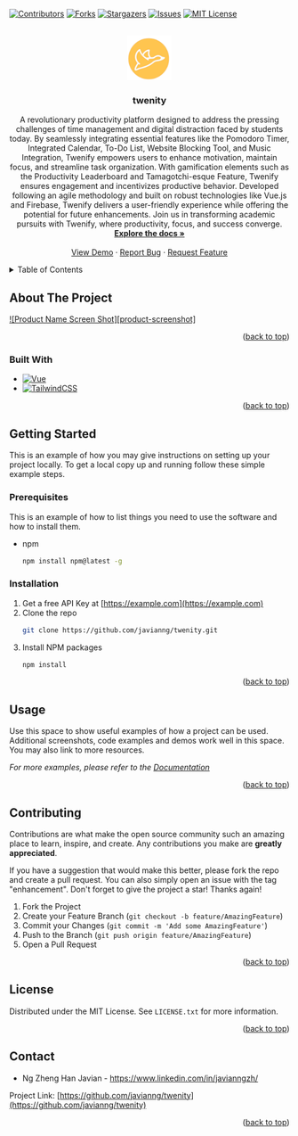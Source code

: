 <!-- Improved compatibility of back to top link: See: https://github.com/othneildrew/Best-README-Template/pull/73 -->

<a name="readme-top"></a>

<!--
*** Thanks for checking out the Best-README-Template. If you have a suggestion
*** that would make this better, please fork the repo and create a pull request
*** or simply open an issue with the tag "enhancement".
*** Don't forget to give the project a star!
*** Thanks again! Now go create something AMAZING! :D
-->

<!-- PROJECT SHIELDS -->
<!--
*** I'm using markdown "reference style" links for readability.
*** Reference links are enclosed in brackets [ ] instead of parentheses ( ).
*** See the bottom of this document for the declaration of the reference variables
*** for contributors-url, forks-url, etc. This is an optional, concise syntax you may use.
*** https://www.markdownguide.org/basic-syntax/#reference-style-links
-->

[![Contributors][contributors-shield]][contributors-url]
[![Forks][forks-shield]][forks-url]
[![Stargazers][stars-shield]][stars-url]
[![Issues][issues-shield]][issues-url]
[![MIT License][license-shield]][license-url]

<!-- PROJECT LOGO -->
<br />
<div align="center">
  <a href="https://github.com/javianng/twenity">
    <img src="public/twenifyLogo.svg" alt="Logo" width="80" height="80">
  </a>

<h3 align="center">twenity</h3>

<p align="center">
A revolutionary productivity platform designed to address the pressing challenges of time management and digital distraction faced by students today. By seamlessly integrating essential features like the Pomodoro Timer, Integrated Calendar, To-Do List, Website Blocking Tool, and Music Integration, Twenify empowers users to enhance motivation, maintain focus, and streamline task organization. With gamification elements such as the Productivity Leaderboard and Tamagotchi-esque Feature, Twenify ensures engagement and incentivizes productive behavior. Developed following an agile methodology and built on robust technologies like Vue.js and Firebase, Twenify delivers a user-friendly experience while offering the potential for future enhancements. Join us in transforming academic pursuits with Twenify, where productivity, focus, and success converge.
    <br />
    <a href="https://github.com/javianng/twenity"><strong>Explore the docs »</strong></a>
    <br />
    <br />
    <a href="https://github.com/javianng/twenity">View Demo</a>
    ·
    <a href="https://github.com/javianng/twenity/issues">Report Bug</a>
    ·
    <a href="https://github.com/javianng/twenity/issues">Request Feature</a>
  </p>
</div>

<!-- TABLE OF CONTENTS -->
<details>
  <summary>Table of Contents</summary>
  <ol>
    <li>
      <a href="#about-the-project">About The Project</a>
      <ul>
        <li><a href="#built-with">Built With</a></li>
      </ul>
    </li>
    <li>
      <a href="#getting-started">Getting Started</a>
      <ul>
        <li><a href="#prerequisites">Prerequisites</a></li>
        <li><a href="#installation">Installation</a></li>
      </ul>
    </li>
    <li><a href="#usage">Usage</a></li>
    <li><a href="#roadmap">Roadmap</a></li>
    <li><a href="#contributing">Contributing</a></li>
    <li><a href="#license">License</a></li>
    <li><a href="#contact">Contact</a></li>
    <li><a href="#acknowledgments">Acknowledgments</a></li>
  </ol>
</details>

<!-- ABOUT THE PROJECT -->

## About The Project

[![Product Name Screen Shot][product-screenshot]](https://example.com)

<p align="right">(<a href="#readme-top">back to top</a>)</p>

### Built With

- [![Vue][Vue.js]][Vue-url]
- [![TailwindCSS][TailwindCSS]][TailwindCSS-url]

<p align="right">(<a href="#readme-top">back to top</a>)</p>

<!-- GETTING STARTED -->

## Getting Started

This is an example of how you may give instructions on setting up your project locally.
To get a local copy up and running follow these simple example steps.

### Prerequisites

This is an example of how to list things you need to use the software and how to install them.

- npm
  ```sh
  npm install npm@latest -g
  ```

### Installation

1. Get a free API Key at [https://example.com](https://example.com)
2. Clone the repo
   ```sh
   git clone https://github.com/javianng/twenity.git
   ```
3. Install NPM packages
   ```sh
   npm install
   ```

<p align="right">(<a href="#readme-top">back to top</a>)</p>

<!-- USAGE EXAMPLES -->

## Usage

Use this space to show useful examples of how a project can be used. Additional screenshots, code examples and demos work well in this space. You may also link to more resources.

_For more examples, please refer to the [Documentation](https://example.com)_

<p align="right">(<a href="#readme-top">back to top</a>)</p>

<!-- CONTRIBUTING -->

## Contributing

Contributions are what make the open source community such an amazing place to learn, inspire, and create. Any contributions you make are **greatly appreciated**.

If you have a suggestion that would make this better, please fork the repo and create a pull request. You can also simply open an issue with the tag "enhancement".
Don't forget to give the project a star! Thanks again!

1. Fork the Project
2. Create your Feature Branch (`git checkout -b feature/AmazingFeature`)
3. Commit your Changes (`git commit -m 'Add some AmazingFeature'`)
4. Push to the Branch (`git push origin feature/AmazingFeature`)
5. Open a Pull Request

<p align="right">(<a href="#readme-top">back to top</a>)</p>

<!-- LICENSE -->

## License

Distributed under the MIT License. See `LICENSE.txt` for more information.

<p align="right">(<a href="#readme-top">back to top</a>)</p>

<!-- CONTACT -->

## Contact

- Ng Zheng Han Javian - https://www.linkedin.com/in/javianngzh/

Project Link: [https://github.com/javianng/twenity](https://github.com/javianng/twenity)

<p align="right">(<a href="#readme-top">back to top</a>)</p>

<!-- MARKDOWN LINKS & IMAGES -->
<!-- https://www.markdownguide.org/basic-syntax/#reference-style-links -->

[contributors-shield]: https://img.shields.io/github/contributors/javianng/twenity.svg?style=for-the-badge
[contributors-url]: https://github.com/javianng/twenity/graphs/contributors
[forks-shield]: https://img.shields.io/github/forks/javianng/twenity.svg?style=for-the-badge
[forks-url]: https://github.com/javianng/twenity/network/members
[stars-shield]: https://img.shields.io/github/stars/javianng/twenity.svg?style=for-the-badge
[stars-url]: https://github.com/javianng/twenity/stargazers
[issues-shield]: https://img.shields.io/github/issues/javianng/twenity.svg?style=for-the-badge
[issues-url]: https://github.com/javianng/twenity/issues
[license-shield]: https://img.shields.io/github/license/javianng/twenity.svg?style=for-the-badge
[license-url]: https://github.com/javianng/twenity/blob/master/LICENSE.txt
[Vue.js]: https://img.shields.io/badge/Vue.js-35495E?style=for-the-badge&logo=vuedotjs&logoColor=4FC08D
[Vue-url]: https://vuejs.org/
[TailwindCSS]: https://img.shields.io/static/v1?style=for-the-badge&message=Tailwind+CSS&color=222222&logo=Tailwind+CSS&logoColor=06B6D4&label=
[TailwindCSS-url]: https://tailwindcss.com/
